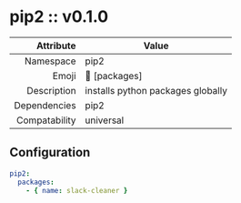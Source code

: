 # pip2 :: v0.1.0

| Attribute     | Value |
|--------------:|----|
| Namespace     | pip2 |
| Emoji         | 🐍 [packages]  |
| Description   | installs python packages globally |
| Dependencies  | pip2  |
| Compatability | universal  |

## Configuration

```yml
pip2:
  packages:
    - { name: slack-cleaner }
```
